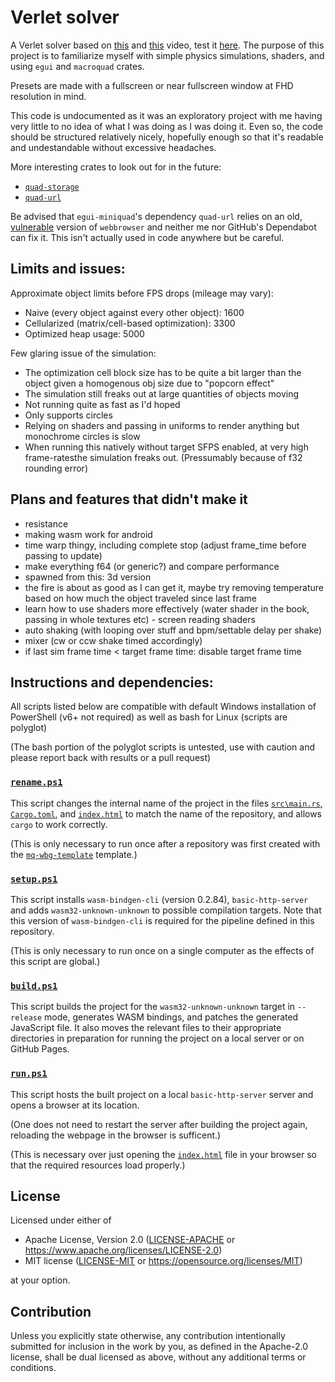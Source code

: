 # Verlet solver

A Verlet solver based on
[this](https://youtu.be/lS_qeBy3aQI) and
[this](https://youtu.be/9IULfQH7E90) video, test it
[here](https://ghtghoster.github.io/mq-verlet/).
The purpose of this project is to familiarize myself with simple physics
simulations, shaders, and using `egui` and `macroquad` crates.

Presets are made with a fullscreen or near fullscreen window at FHD resolution in mind.

This code is undocumented as it was an exploratory project with me having
very little to no idea of what I was doing as I was doing it. Even so,
the code should be structured relatively nicely, hopefully enough so
that it's readable and undestandable without excessive headaches.

More interesting crates to look out for in the future:
- [`quad-storage`](https://crates.io/crates/quad-storage)
- [`quad-url`](https://crates.io/crates/quad-url)

Be advised that `egui-miniquad`'s dependency `quad-url` relies on an old,
[vulnerable](https://github.com/advisories/GHSA-m589-mv4q-p7rj)
version of `webbrowser` and neither me nor GitHub's Dependabot can fix it.
This isn't actually used in code anywhere but be careful.

## Limits and issues:

Approximate object limits before FPS drops (mileage may vary):
- Naive (every object against every other object): 1600
- Cellularized (matrix/cell-based optimization): 3300
- Optimized heap usage: 5000

Few glaring issue of the simulation:
- The optimization cell block size has to be quite a bit larger than the object
  given a homogenous obj size due to "popcorn effect"
- The simulation still freaks out at large quantities of objects moving
- Not running quite as fast as I'd hoped
- Only supports circles
- Relying on shaders and passing in uniforms to render anything but monochrome
  circles is slow
- When running this natively without target SFPS enabled, at very high
  frame-ratesthe simulation freaks out. (Pressumably because of f32 rounding error)

## Plans and features that didn't make it

- resistance
- making wasm work for android
- time warp thingy, including complete stop (adjust frame_time before
  passing to update)
- make everything f64 (or generic?) and compare performance
- spawned from this: 3d version
- the fire is about as good as I can get it, maybe try removing temperature
  based on how much the object traveled since last frame
- learn how to use shaders more effectively (water shader in the book, passing
  in whole textures etc) - screen reading shaders
- auto shaking (with looping over stuff and bpm/settable delay per shake)
- mixer (cw or ccw shake timed accordingly)
- if last sim frame time < target frame time: disable target frame time

## Instructions and dependencies:

All scripts listed below are compatible with default Windows installation of
PowerShell (v6+ not required) as well as bash for Linux (scripts are polyglot)

(The bash portion of the polyglot scripts is untested, use with caution
and please report back with results or a pull request)

### [`rename.ps1`](rename.ps1)
This script changes the internal name of the project in the files
[`src\main.rs`](src\main.rs),
[`Cargo.toml`](Cargo.toml), and
[`index.html`](index.html)
to match the name of the repository, and allows `cargo` to work correctly.

(This is only necessary to run once after a repository was first created with the
[`mq-wbg-template`](https://github.com/GhtGhoster/mq-wbg-template) template.) 

### [`setup.ps1`](setup.ps1)
This script installs `wasm-bindgen-cli` (version 0.2.84), `basic-http-server`
and adds `wasm32-unknown-unknown` to possible compilation targets.
Note that this version of `wasm-bindgen-cli` is required for the pipeline
defined in this repository.

(This is only necessary to run once on a single computer as the effects
of this script are global.)

### [`build.ps1`](build.ps1)
This script builds the project for the `wasm32-unknown-unknown` target in
`--release` mode, generates WASM bindings, and patches the generated JavaScript
file. It also moves the relevant files to their appropriate directories
in preparation for running the project on a local server or on GitHub Pages.

### [`run.ps1`](run.ps1)
This script hosts the built project on a local `basic-http-server`
server and opens a browser at its location.

(One does not need to restart the server after building the project again,
reloading the webpage in the browser is sufficent.)

(This is necessary over just opening the [`index.html`](index.html)
file in your browser so that the required resources load properly.)

## License

Licensed under either of

- Apache License, Version 2.0
  ([LICENSE-APACHE](LICENSE-APACHE) or https://www.apache.org/licenses/LICENSE-2.0)
- MIT license
  ([LICENSE-MIT](LICENSE-MIT) or https://opensource.org/licenses/MIT)

at your option.

## Contribution

Unless you explicitly state otherwise, any contribution intentionally submitted
for inclusion in the work by you, as defined in the Apache-2.0 license, shall be
dual licensed as above, without any additional terms or conditions.
